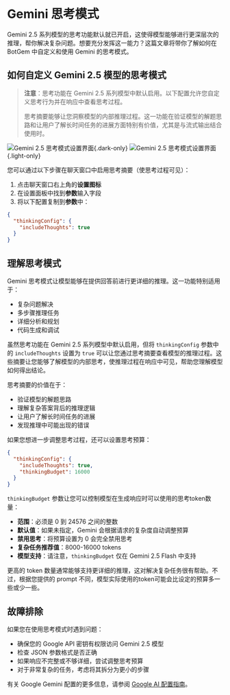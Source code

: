 # Gemini 思考模式

Gemini 2.5 系列模型的思考功能默认就已开启，这使得模型能够进行更深层次的推理，帮你解决复杂问题。想要充分发挥这一能力？这篇文章将带你了解如何在 BotGem 中自定义和使用 Gemini 的思考模式。

## 如何自定义 Gemini 2.5 模型的思考模式

> **注意**：思考功能在 Gemini 2.5 系列模型中默认启用。以下配置允许您自定义思考行为并在响应中查看思考过程。
>
> 思考摘要能够让您洞察模型的内部推理过程。这一功能在验证模型的解题思路和让用户了解长时间任务的进展方面特别有价值，尤其是与流式输出结合使用时。

![Gemini 2.5 思考模式设置界面](/gemini-thinking-dark.png){.dark-only}
![Gemini 2.5 思考模式设置界面](/gemini-thinking.png){.light-only}

您可以通过以下步骤在聊天窗口中启用思考摘要（使思考过程可见）：

1. 点击聊天窗口右上角的**设置图标**
2. 在设置面板中找到**参数**输入字段
3. 将以下配置复制到**参数**中：

```json
{
  "thinkingConfig": {
    "includeThoughts": true
  }
}
```

## 理解思考模式

Gemini 思考模式让模型能够在提供回答前进行更详细的推理。这一功能特别适用于：

- 复杂问题解决
- 多步骤推理任务
- 详细分析和规划
- 代码生成和调试

虽然思考功能在 Gemini 2.5 系列模型中默认启用，但将 `thinkingConfig` 参数中的 `includeThoughts` 设置为 `true` 可以让您通过思考摘要查看模型的推理过程。这些摘要让您能够了解模型的内部思考，使推理过程在响应中可见，帮助您理解模型如何得出结论。

思考摘要的价值在于：
- 验证模型的解题思路
- 理解复杂答案背后的推理逻辑
- 让用户了解长时间任务的进展
- 发现推理中可能出现的错误

如果您想进一步调整思考过程，还可以设置思考预算：

```json
{
  "thinkingConfig": {
    "includeThoughts": true,
    "thinkingBudget": 16000
  }
}
```

`thinkingBudget` 参数让您可以控制模型在生成响应时可以使用的思考token数量：

- **范围**：必须是 0 到 24576 之间的整数
- **默认值**：如果未指定，Gemini 会根据请求的复杂度自动调整预算
- **禁用思考**：将预算设置为 0 会完全禁用思考
- **复杂任务推荐值**：8000-16000 tokens
- **模型支持**：请注意，`thinkingBudget` 仅在 Gemini 2.5 Flash 中支持

更高的 token 数量通常能够支持更详细的推理，这对解决复杂任务很有帮助。不过，根据您提供的 prompt 不同，模型实际使用的token可能会比设定的预算多一些或少一些。

## 故障排除

如果您在使用思考模式时遇到问题：

- 确保您的 Google API 密钥有权限访问 Gemini 2.5 模型
- 检查 JSON 参数格式是否正确
- 如果响应不完整或不够详细，尝试调整思考预算
- 对于非常复杂的任务，考虑将其拆分为更小的步骤

有关 Google Gemini 配置的更多信息，请参阅 [Google AI 配置指南](google-configuration.md)。
